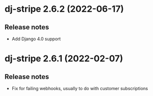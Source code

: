 # dj-stripe 2.6.2 (2022-06-17)

## Release notes

-   Add Django 4.0 support

# dj-stripe 2.6.1 (2022-02-07)

## Release notes

-   Fix for failing webhooks, usually to do with customer subscriptions
